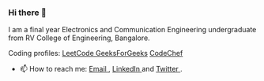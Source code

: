 ### Hi there 👋
I am a final year Electronics and Communication Engineering undergraduate from RV College of Engineering, Bangalore. 

<p> Coding profiles:  <a href="https://leetcode.com/avinashpathy/"> LeetCode </a> <a href ="https://auth.geeksforgeeks.org/user/avinashpathy/practice"> GeeksForGeeks</a> <a href ="https://www.codechef.com/users/avinashpathy"> CodeChef</a> </p>

- 📫 How to reach me: <a href= "mailto: avinashpathy2001@gmail.com"> Email </a>, <a href = "https://www.linkedin.com/in/avinashpathy"> LinkedIn </a> and <a href="https://twitter.com/AvinashPathy"> Twitter </a> .

<!-- [![Anurag's github stats](https://github-readme-stats.vercel.app/api?username=avinashpathy)](https://github.com/avinashpathy/github-readme-stats) -->



